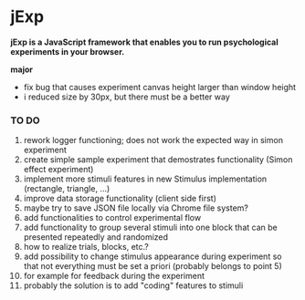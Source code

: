 # jExp

**jExp is a JavaScript framework that enables you to run psychological experiments in your browser.**

**major**
- fix bug that causes experiment canvas height larger than window height
- i reduced size by 30px, but there must be a better way

### TO DO

1. rework logger functioning; does not work the expected way in simon experiment
2. create simple sample experiment that demostrates functionality (Simon effect experiment)
3. implement more stimuli features in new Stimulus implementation (rectangle, triangle, ...)  
4. improve data storage functionality (client side first)
  1. maybe try to save JSON file locally via Chrome file system?
5. add functionalities to control experimental flow
  1. add functionality to group several stimuli into one block that can be presented repeatedly and randomized
  2. how to realize trials, blocks, etc.?
6. add possibility to change stimulus appearance during experiment so that not everything must be set a priori (probably belongs to point 5)
  1. for example for feedback during the experiment
  2. probably the solution is to add "coding" features to stimuli
